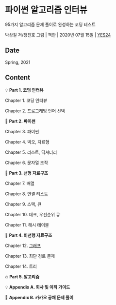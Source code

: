 # 파이썬 알고리즘 인터뷰

95가지 알고리즘 문제 풀이로 완성하는 코딩 테스트

박상길 저/정진호 그림 | 책만 | 2020년 07월 15일 | [YES24](http://www.yes24.com/Product/Goods/91084402)

## Date

Spring, 2021

## Content

:bulb: **Part 1. 코딩 인터뷰**

Chapter 1. 코딩 인터뷰

Chapter 2. 프로그래밍 언어 선택

:palm_tree: **Part 2. 파이썬**

Chapter 3. 파이썬

Chapter 4. 빅오, 자료형

Chapter 5. 리스트, 딕셔너리

Chapter 6. 문자열 조작

:notebook: **Part 3. 선형 자료구조**

Chapter 7. 배열

Chapter 8. 연결 리스트

Chapter 9. 스택, 큐

Chapter 10. 데크, 우선순위 큐

Chapter 11. 해시 테이블

:notebook: **Part 4. 비선형 자료구조**

Chapter 12. [그래프](https://github.com/inyong37/Study/blob/master/V.%20Algorithm/i.%20Book/파이썬%20알고리즘%20인터뷰/C12_Graph.md)

Chapter 13. 최단 경로 문제

Chapter 14. 트리

:fire: **Part 5. 알고리즘**

:bulb: **Appendix A. 회사 및 이직 가이드**

:pencil: **Appendix B. 카카오 공채 문제 풀이**
